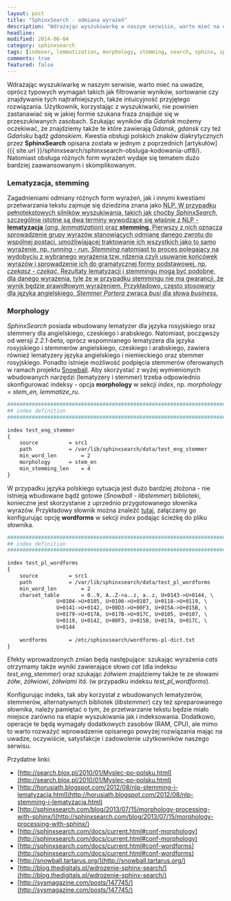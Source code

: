 ```yaml
---
layout: post
title: "SphinxSearch - odmiana wyrażeń"
description: "Wdrażając wyszukiwarkę w naszym serwisie, warto mieć na uwadze, oprócz typowych wymagań takich jak filtrowanie wyników, sortowanie czy znajdywanie tych najtrafniejszych, także intuicyjność przyjętego rozwiązania. Użytkownik, korzystając z wyszukiwarki, nie powinien zastanawiać się w jakiej formie szukana fraza znajduje się w przeszukiwanych zasobach..."
headline: 
modified: 2014-06-04
category: sphinxsearch
tags: [indexer, lemmatization, morphology, stemming, search, sphinx, sphinxsearch]
comments: true
featured: false
---
```


Wdrażając wyszukiwarkę w naszym serwisie, warto mieć na uwadze, oprócz typowych wymagań takich jak filtrowanie wyników, sortowanie czy znajdywanie tych najtrafniejszych, także intuicyjność przyjętego rozwiązania. Użytkownik, korzystając z wyszukiwarki, nie powinien zastanawiać się w jakiej formie szukana fraza znajduje się w przeszukiwanych zasobach. Szukając wyników dla *Gdańsk* możemy oczekiwać, że znajdziemy także te które zawierają *Gdansk*, *gdansk* czy też *Gdańsku* bądź *gdanskiem*. Kwestia obsługi polskich znaków diakrytycznych przez **SphinxSearch** opisana została w jednym z poprzednich [artykułów]({{ site.url }}/sphinxsearch/sphinxsearch-obsluga-kodowania-utf8/). Natomiast obsługa różnych form wyrażeń wydaje się tematem dużo bardziej zaawansowanym i skomplikowanym.

### Lematyzacja, stemming

Zagadnieniami odmiany różnych form wyrażeń, jak i innymi kwestiami przetwarzania tekstu zajmuje się dziedzina znana jako <abbr title="Natural Language Processing">NLP<abbr>. W przypadku pełnotekstowych silników wyszukiwania, takich jak choćby *SphinxSearch*, szczególnie istotne są dwa terminy wywodzące się właśnie z NLP - **lematyzacja** (*ang. lemmatization*) oraz **stemming**. Pierwszy z nich oznacza sprowadzenie grupy wyrazów stanowiących odmianę danego zwrotu do wspólnej postaci, umożliwiającej traktowanie ich wszystkich jako to samo wyrażenie, np. *running* - *run*. *Stemming* natomiast to proces polegający na wydobyciu z wybranego wyrażenia tzw. rdzenia czyli usuwanie końcówek wyrazów i sprowadzenie ich do gramatycznej formy podstawowej, np. *czekasz* - *czekać*. Rezultaty lematyzacji i stemmingu mogą być podobne, dla danego wyrażenia, tyle że w przypadku stemmingu nie ma gwarancji, że wynik będzie prawidłowym wyrażeniem. Przykładowo, często stosowany dla języka angielskiego, *Stemmer Portera* zwraca *busi* dla słowa *business*.

### Morphology

*SphinxSearch* posiada wbudowany lematyzer dla języka rosyjskiego oraz stemmery dla angielskiego, czeskiego i arabskiego. Natomiast, począwszy od wersji *2.2.1-beta*, oprócz wspomnianego lematyzera dla języka rosyjskiego i stemmerów angielskiego, czeskiego i arabskiego, zawiera również lematyzery języka angielskiego i niemieckiego oraz stemmer rosyjskiego. Ponadto istnieje możliwość podpięcia stemmerów oferowanych w ramach projektu [Snowball](http://snowball.tartarus.org/). Aby skorzystać z wyżej wymienionych wbudowanych narzędzi (lematyzery i stemmer) trzeba odpowiednio skonfigurować indeksy - opcja **morphology** w sekcji *index*, np. *morphology = stem_en, lemmatize_ru*.

``` apache
#############################################################################
## index definition
#############################################################################
 
index test_eng_stemmer
{
	source 			= src1
	path 			= /var/lib/sphinxsearch/data/test_eng_stemmer
	min_word_len 		= 2
	morphology 		= stem_en
	min_stemming_len 	= 4
}
```

W przypadku języka polskiego sytuacja jest dużo bardziej złożona - nie istnieją wbudowane bądź gotowe (*Snowball* - *libstemmer*) biblioteki, konieczne jest skorzystanie z uprzednio przygotowanego słownika wyrazów. Przykładowy słownik można znaleźć [tutaj](http://blog.thedigitals.pl/fileadmin/uploads/wordform-pl-dict-urf-8.zip), załączamy go konfigurując opcję **wordforms** w sekcji *index* podając ścieżkę do pliku słownika.

``` apache
#############################################################################
## index definition
#############################################################################
 
index test_pl_wordforms
{
	source 			= src1
	path 			= /var/lib/sphinxsearch/data/test_pl_wordforms
	min_word_len 		= 2
	charset_table 		= 0..9, A..Z->a..z, a..z, U+0143->U+0144, \
				U+0104->U+0105, U+0106->U+0107, U+0118->U+0119, \
				U+0141->U+0142, U+00D3->U+00F3, U+015A->U+015B, \
				U+0179->U+017A, U+017B->U+017C, U+0105, U+0107, \
				U+0119, U+0142, U+00F3, U+015B, U+017A, U+017C, \
				U+0144
 
	wordforms 		= /etc/sphinxsearch/wordforms-pl-dict.txt
} 
```

Efekty wprowadzonych zmian będą następujące: szukając wyrażenia *cats* otrzymamy także wyniki zawierające słowo *cat* (dla indeksu *test_eng_stemmer*) oraz szukając *żółwiem* znajdziemy także te ze słowami *żółw*, *żółwiowi*, *żółwiami* itd. (w przypadku indeksu *test_pl_wordforms*).

Konfigurując indeks, tak aby korzystał z wbudowanych lematyzerów, stemmerów, alternatywnych bibliotek (*libstemmer*) czy też spreparowanego słownika, należy pamiętać o tym, że przetwarzanie tekstu będzie miało miejsce zarówno na etapie wyszukiwania jak i indeksowania. Dodatkowo, operacje te będą wymagały dodatkowych zasobów (RAM, CPU), ale mimo to warto rozważyć wprowadzenie opisanego powyżej rozwiązania mając na uwadze, oczywiście, satysfakcje i zadowolenie użytkowników naszego serwisu.

Przydatne linki:

* [http://search.blox.pl/2010/01/Myslec-po-polsku.html](http://search.blox.pl/2010/01/Myslec-po-polsku.html)
* [http://horusiath.blogspot.com/2012/08/nlp-stemming-i-lematyzacja.html](http://horusiath.blogspot.com/2012/08/nlp-stemming-i-lematyzacja.html)
* [http://sphinxsearch.com/blog/2013/07/15/morphology-processing-with-sphinx/](http://sphinxsearch.com/blog/2013/07/15/morphology-processing-with-sphinx/)
* [http://sphinxsearch.com/docs/current.html#conf-morphology](http://sphinxsearch.com/docs/current.html#conf-morphology)
* [http://sphinxsearch.com/docs/current.html#conf-wordforms](http://sphinxsearch.com/docs/current.html#conf-wordforms)
* [http://snowball.tartarus.org/](http://snowball.tartarus.org/)
* [http://blog.thedigitals.pl/wdrozenie-sphinx-search/](http://blog.thedigitals.pl/wdrozenie-sphinx-search/)
* [http://sysmagazine.com/posts/147745/](http://sysmagazine.com/posts/147745/)

